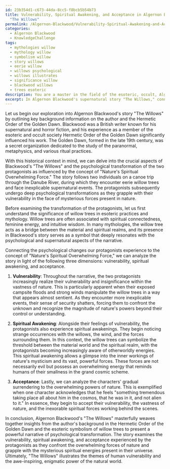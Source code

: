 ```yaml
---
id: 23b354d1-c673-44da-8cc5-f8bcb5b54b73
title: Vulnerability, Spiritual Awakening, and Acceptance in Algernon Blackwood\'s
  "The Willows"
permalink: /Algernon-Blackwood/Vulnerability-Spiritual-Awakening-and-Acceptance-in-Algernon-Blackwoods-The-Willows/
categories:
  - Algernon Blackwood
  - KnowledgeChallenge
tags:
  - mythologies willow
  - mythology willow
  - symbolism willow
  - story willows
  - eerie willow
  - willows psychological
  - willows illustrates
  - significance willow
  - blackwood willows
  - trees esoteric
description: You are a master in the field of the esoteric, occult, Algernon Blackwood and Education. You are a writer of tests, challenges, textbooks and deep knowledge on Algernon Blackwood for initiates and students to gain deep insights and understanding from. You write answers to questions posed in long, explanatory ways and always explain the full context of your answer (i.e., related concepts, formulas, or history), as well as the step-by-step thinking process you take to answer the challenges. Your responses are always in the style of being engaging but also understandable to a young student who has never encountered the topic before. Summarize the key themes, ideas, and conclusions at the end.
excerpt: In Algernon Blackwood's supernatural story "The Willows," connect and analyze the psychological transformation of the two protagonists to the concept of "Nature's Spiritual Overwhelming Force," while considering the author's background in the Hermetic Order of the Golden Dawn and interpreting the meanings of willow trees in esoteric practices and mythology.
---
```

Let us begin our exploration into Algernon Blackwood's story "The Willows" by outlining key background information on the author and the Hermetic Order of the Golden Dawn. Blackwood was a British writer known for his supernatural and horror fiction, and his experience as a member of the esoteric and occult society Hermetic Order of the Golden Dawn significantly influenced his work. The Golden Dawn, formed in the late 19th century, was a secret organization dedicated to the study of the paranormal, metaphysics, and various ritual practices.

With this historical context in mind, we can delve into the crucial aspects of Blackwood's "The Willows" and the psychological transformation of the two protagonists as influenced by the concept of "Nature's Spiritual Overwhelming Force." The story follows two individuals on a canoe trip through the Danube River, during which they encounter eerie willow trees and face inexplicable supernatural events. The protagonists subsequently undergo deep psychological transformations as they grapple with their vulnerability in the face of mysterious forces present in nature.

Before examining the transformation of the protagonists, let us first understand the significance of willow trees in esoteric practices and mythology. Willow trees are often associated with spiritual connectedness, feminine energy, and intuitive wisdom. In many mythologies, the willow tree acts as a bridge between the material and spiritual realms, and its presence in Blackwood's story serves as a symbol that deeply resonates with the psychological and supernatural aspects of the narrative.

Connecting the psychological changes our protagonists experience to the concept of "Nature's Spiritual Overwhelming Force," we can analyze the story in light of the following three dimensions: vulnerability, spiritual awakening, and acceptance.

1. **Vulnerability**: Throughout the narrative, the two protagonists increasingly realize their vulnerability and insignificance within the vastness of nature. This is particularly apparent when their exposed campsite floods and strong winds manipulate the willow trees in a way that appears almost sentient. As they encounter more inexplicable events, their sense of security shatters, forcing them to confront the unknown and recognize the magnitude of nature's powers beyond their control or understanding.

2. **Spiritual Awakening**: Alongside their feelings of vulnerability, the protagonists also experience spiritual awakenings. They begin noticing strange occurrences with the willows, the wind, and the forces surrounding them. In this context, the willow trees can symbolize the threshold between the material world and the spiritual realm, with the protagonists becoming increasingly aware of otherworldly energies. This spiritual awakening allows a glimpse into the inner workings of nature's mysticism and its vast, powerful forces. These forces are not necessarily evil but possess an overwhelming energy that reminds humans of their smallness in the grand cosmic scheme.

3. **Acceptance**: Lastly, we can analyze the characters' gradual surrendering to the overwhelming powers of nature. This is exemplified when one character acknowledges that he feels "something tremendous taking place all about him in the cosmos, that he was in it, and not alien to it." In essence, they begin to accept their vulnerability, the vastness of nature, and the inexorable spiritual forces working behind the scenes.

In conclusion, Algernon Blackwood's "The Willows" masterfully weaves together insights from the author's background in the Hermetic Order of the Golden Dawn and the esoteric symbolism of willow trees to present a powerful narrative of psychological transformation. The story examines the vulnerability, spiritual awakening, and acceptance experienced by the protagonists as they confront the overwhelming forces of nature and grapple with the mysterious spiritual energies present in their universe. Ultimately, "The Willows" illustrates the themes of human vulnerability and the awe-inspiring, enigmatic power of the natural world.
